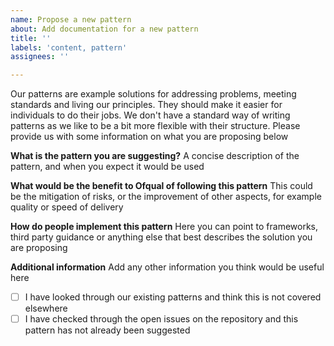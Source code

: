 ```yaml
---
name: Propose a new pattern
about: Add documentation for a new pattern 
title: ''
labels: 'content, pattern'
assignees: ''

---
```


Our patterns are example solutions for addressing problems, meeting standards and living our principles. They should make it easier for individuals to do their jobs. We don't have a standard way of writing patterns as we like to be a bit more flexible with their structure. Please provide us with some information on what you are proposing below

**What is the pattern you are suggesting?**
A concise description of the pattern, and when you expect it would be used

**What would be the benefit to Ofqual of following this pattern**
This could be the mitigation of risks, or the improvement of other aspects, for example quality or speed of delivery

**How do people implement this pattern**
Here you can point to frameworks, third party guidance or anything else that best describes the solution you are proposing

**Additional information**
Add any other information you think would be useful here

- [ ] I have looked through our existing patterns and think this is not covered elsewhere
- [ ] I have checked through the open issues on the repository and this pattern has not already been suggested
